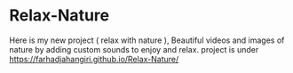 # Relax-Nature
Here is my new project ( relax with nature ), Beautiful videos and images of nature by adding custom sounds to enjoy and relax. project is under https://farhadjahangiri.github.io/Relax-Nature/
